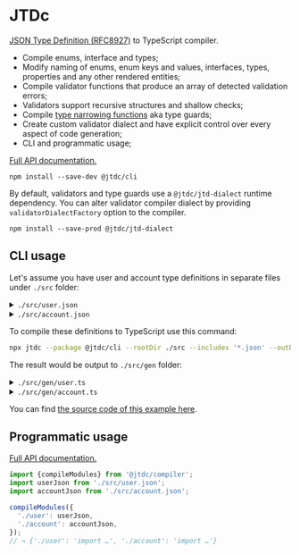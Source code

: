 # JTDc

[JSON Type Definition (RFC8927)](https://jsontypedef.com/) to TypeScript compiler.

- Compile enums, interface and types;
- Modify naming of enums, enum keys and values, interfaces, types, properties and any other rendered entities;
- Compile validator functions that produce an array of detected validation errors;
- Validators support recursive structures and shallow checks;
- Compile [type narrowing functions](https://www.typescriptlang.org/docs/handbook/2/narrowing.html) aka type guards;
- Create custom validator dialect and have explicit control over every aspect of code generation;
- CLI and programmatic usage;

[Full API documentation.](https://smikhalevski.github.io/jtdc/)

```shell
npm install --save-dev @jtdc/cli
```

By default, validators and type guards use a `@jtdc/jtd-dialect` runtime dependency. You can alter validator compiler
dialect by providing `validatorDialectFactory` option to the compiler.

```shell
npm install --save-prod @jtdc/jtd-dialect
```

## CLI usage

Let's assume you have user and account type definitions in separate files under `./src` folder:

<details>
<summary><code>./src/user.json</code></summary>
<p>

```json
{
  "user": {
    "properties": {
      "email": {"type": "string"},
      "friends": {
        "elements": {"ref": "user"}
      }
    },
    "optionalProperties": {
      "name": {"type": "string"},
      "age": {"type": "int8"}
    }
  }
}
```

</p>
</details>

<details>
<summary><code>./src/account.json</code></summary>
<p>

```json
{
  "account": {
    "properties": {
      "user": {"ref": "./user.json#user"},
      "stats": {
        "properties": {
          "visitCount": {"type": "int32"}
        }
      }
    },
    "optionalProperties": {
      "roles": {
        "metadata": {
          "comment": "The default role is guest"
        },
        "elements": {"ref": "role"}
      }
    }
  },
  "role": {
    "enum": ["admin", "guest"]
  }
}
```

</p>
</details>

To compile these definitions to TypeScript use this command:

```sh
npx jtdc --package @jtdc/cli --rootDir ./src --includes '*.json' --outDir ./src/gen --typeGuards
```

The result would be output to `./src/gen` folder:

<details>
<summary><code>./src/gen/user.ts</code></summary>
<p>

```ts
import * as runtime from '@jtdc/jtd-dialect/lib/runtime';

export interface User {
  email: string;
  friends: Array<User>;
  name?: string;
  age?: number;
}

export let validateUser: runtime.Validator = (a, b, c) => {
  let d, e, f, g, h;
  b = b || {};
  c = c || '';
  if (runtime.checkObject(a, b, c)) {
    runtime.checkString(a.email, b, c + '/email');
    d = a.friends;
    e = c + '/friends';
    if (runtime.checkArray(d, b, e)) {
      for (f = 0; f < d.length; f++) {
        validateUser(d[f], b, e + runtime.JSON_POINTER_SEPARATOR + f);
      }
    }
    g = a.name;
    if (runtime.isDefined(g)) {
      runtime.checkString(g, b, c + '/name');
    }
    h = a.age;
    if (runtime.isDefined(h)) {
      runtime.checkInteger(h, b, c + '/age');
    }
  }
  return b.errors;
};

export let isUser = (value: unknown): value is User => !validateUser(value, {shallow: true});
```

</p>
</details>

<details>
<summary><code>./src/gen/account.ts</code></summary>
<p>

```ts
import * as runtime from '@jtdc/jtd-dialect/lib/runtime';
import {User, validateUser} from './user';

export interface Account {
  user: User;
  stats: { visitCount: number; };
  
  /**
   * The default role is guest
   */
  roles?: Array<Role>;
}

export enum Role {
  ADMIN = 'admin',
  GUEST = 'guest',
}

export let validateAccount: runtime.Validator = (a, b, c) => {
  let d, e, f, g, h;
  b = b || {};
  c = c || '';
  if (runtime.checkObject(a, b, c)) {
    validateUser(a.user, b, c + '/user');
    d = a.stats;
    e = c + '/stats';
    if (runtime.checkObject(d, b, e)) {
      runtime.checkInteger(d.visitCount, b, e + '/visitCount');
    }
    f = a.roles;
    if (runtime.isDefined(f)) {
      g = c + '/roles';
      if (runtime.checkArray(f, b, g)) {
        for (h = 0; h < f.length; h++) {
          validateRole(f[h], b, g + runtime.JSON_POINTER_SEPARATOR + h);
        }
      }
    }
  }
  return b.errors;
};

export let isAccount = (value: unknown): value is Account => !validateAccount(value, {shallow: true});

export let validateRole: runtime.Validator = (a, b, c) => {
  b = b || {};
  runtime.checkEnum(a, (validateRole.cache ||= {}).a ||= ['admin', 'guest'], b, c || '');
  return b.errors;
};

export let isRole = (value: unknown): value is Role => !validateRole(value, {shallow: true});
```

</p>
</details>

You can find [the source code of this example here](./example).

## Programmatic usage

[Full API documentation.](https://smikhalevski.github.io/jtdc/)

```ts
import {compileModules} from '@jtdc/compiler';
import userJson from './src/user.json';
import accountJson from './src/account.json';

compileModules({
  './user': userJson,
  './account': accountJson,
});
// → {'./user': 'import …', './account': 'import …'}
```
